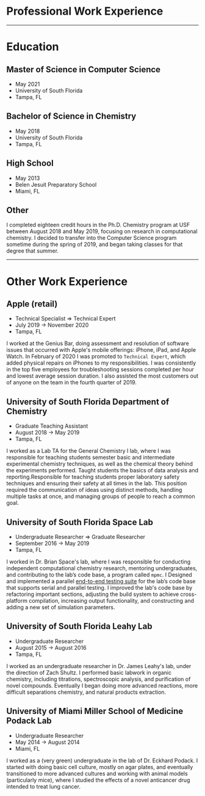 # Professional Work Experience

<!-- ## Flexibits, Inc. -->

<!-- - Software Engineer -->
<!-- - March 2021 -> Present -->
<!-- - Fully remote -->

<!-- I work on Fantastical and Cardhop for both mac and iOS. I'm the main developer -->
<!-- working on Fantastical for the Apple Watch, and maintain our Shortcuts since -->
<!-- migrating them to macOS. Lots of Objective-C with a little bit of Swift and -->
<!-- SwiftUI sprinkled in. -->

<!-- --- -->

---

# Education

## Master of Science in Computer Science

- May 2021
- University of South Florida
- Tampa, FL

## Bachelor of Science in Chemistry

- May 2018
- University of South Florida
- Tampa, FL

## High School

- May 2013
- Belen Jesuit Preparatory School
- Miami, FL

## Other

I completed eighteen credit hours in the Ph.D. Chemistry program at USF between
August 2018 and May 2019, focusing on research in computational chemistry. I
decided to transfer into the Computer Science program sometime during the spring
of 2019, and began taking classes for that degree that summer.

---

# Other Work Experience

## Apple (retail)

- Technical Specialist => Technical Expert
- July 2019 -> November 2020
- Tampa, FL

I worked at the Genius Bar, doing assessment and resolution of software issues
that occurred with Apple's mobile offerings: iPhone, iPad, and Apple Watch. In
February of 2020 I was promoted to `Technical Expert`, which added physical
repairs on iPhones to my responsibilities. I was consistently in the top five
employees for troubleshooting sessions completed per hour and lowest average
session duration. I also assisted the most customers out of anyone on the team
in the fourth quarter of 2019.

## University of South Florida Department of Chemistry

- Graduate Teaching Assistant
- August 2018 -> May 2019
- Tampa, FL

I worked as a Lab TA for the General Chemistry I lab, where I was responsible
for teaching students semester basic and intermediate experimental chemistry
techniques, as well as the chemical theory behind the experiments performed.
Taught students the basics of data analysis and reporting.Responsible for
teaching students proper laboratory safety techniques and ensuring their safety
at all times in the lab. This position required the communication of ideas using
distinct methods, handling multiple tasks at once, and managing groups of people
to reach a common goal.

## University of South Florida Space Lab

- Undergraduate Researcher => Graduate Researcher
- September 2016 -> May 2019
- Tampa, FL

I worked in Dr. Brian Space's lab, where I was responsible for conducting
independent computational chemistry research, mentoring undergraduates, and
contributing to the lab’s code base, a program called `mpmc`. I Designed and
implemented a parallel [end-to-end testing
suite](https://github.com/mpmccode/mpmc_testing) for the lab’s code base that
supports serial and parallel testing. I improved the lab's code base by
refactoring important sections, adjusting the build system to achieve
cross-platform compilation, increasing output functionality, and constructing
and adding a new set of simulation parameters.

## University of South Florida Leahy Lab

- Undergraduate Researcher
- August 2015 -> August 2016
- Tampa, FL

I worked as an undergraduate researcher in Dr. James Leahy's lab, under the
direction of Zach Shultz. I performed basic labwork in organic chemistry,
including titrations, spectroscopic analysis, and purification of novel
compounds. Eventually I began doing more advanced reactions, more difficult
separations chemistry, and natural products extraction.

## University of Miami Miller School of Medicine Podack Lab

- Undergraduate Researcher
- May 2014 -> August 2014
- Miami, FL

I worked as a (very green) undergraduate in the lab of Dr. Eckhard Podack. I
started with doing basic cell culture, mostly on agar plates, and eventually
transitioned to more advanced cultures and working with animal models
(particularly mice), where I studied the effects of a novel anticancer drug
intended to treat lung cancer.
